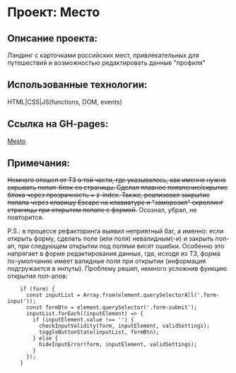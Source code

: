 # Проект: Место

## Описание проекта:

Лэндинг с карточками российских мест, привлекательных для путешествий и возможностью редактировать данные "профиля"

## Использованные технологии:

HTML|CSS|JS(functions, DOM, events)

## Ссылка на GH-pages:

 [Mesto](https://pyhbl4.github.io/mesto/)


## Примечания:

~~Немного отошел от ТЗ в той части, где указывалось, как именно нужно скрывать попап-блок со страницы. Сделал плавное появление/скрытие блока через прозрачность + z-index. Также, реализовал закрытие попапа через клавишу Escape на клавиатуре и "заморозил" скроллинг страницы при открытом попапе с формой.~~
Осознал, убрал, не повторится.

P.S.: в процессе рефакторинга выявил неприятный баг, а именно: если открыть форму, сделать поле (или поля) невалидным(-и) и закрыть поп-ап, при следующем открытии под полями висят ошибки. Особенно это напрягает в форме редактирования данных, где, исходя из ТЗ, форма по-умолчанию имеет валидные поля при открытии (информация подгружается в инпуты). Проблему решил, немного усложнив функцию открытия поп-апов:
```const form = element.querySelector('.form');
    if (form) {
      const inputList = Array.from(element.querySelectorAll('.form-input'));
      const formBtn = element.querySelector('.form-submit');
      inputList.forEach((inputElement) => {
        if (inputElement.value !== '') {
          checkInputValidity(form, inputElement, validSettings);
          toggleButtonState(inputList, formBtn);
        } else {
          hideInputError(form, inputElement, validSettings);
        }
      });
    }
```